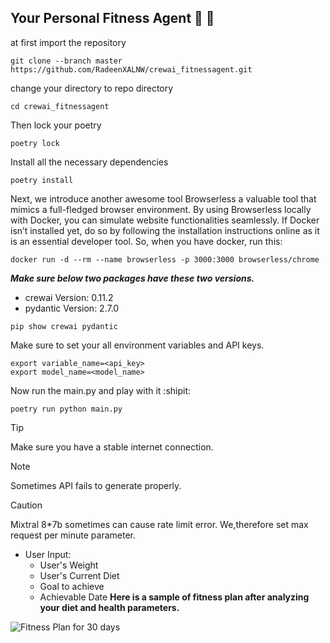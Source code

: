 ## Your Personal Fitness Agent :muscle: :leg:
at first import the repository
```
git clone --branch master https://github.com/RadeenXALNW/crewai_fitnessagent.git
```
change your directory to repo directory
```
cd crewai_fitnessagent
```
Then lock your poetry
```
poetry lock
```
Install all the necessary dependencies
```
poetry install
```

Next, we introduce another awesome tool Browserless a valuable tool that mimics a full-fledged browser environment. By using Browserless locally with Docker, you can simulate website functionalities seamlessly. If Docker isn’t installed yet, do so by following the installation instructions online as it is an essential developer tool.
So, when you have docker, run this:

```
docker run -d --rm --name browserless -p 3000:3000 browserless/chrome
```

***Make sure below two packages have these two versions.***

 - crewai  Version: 0.11.2
 - pydantic Version: 2.7.0
```
pip show crewai pydantic
```
Make sure to set your all environment variables and API keys. 
```
export variable_name=<api_key>
export model_name=<model_name>
```
Now run the main.py and play with it :shipit:
```
poetry run python main.py
```
>[!TIP]
>Make sure you have a stable internet connection.

>[!NOTE]
>Sometimes API fails to generate properly.

>[!CAUTION]
>Mixtral 8*7b sometimes can cause rate limit error. We,therefore set max request per minute parameter.
+ User Input:
  + User's Weight
  + User's Current Diet
  + Goal to achieve
  + Achievable Date
**Here is a sample of fitness plan after analyzing your diet and health parameters.**

![Fitness Plan for 30 days](https://github.com/RadeenXALNW/crewai_fitnessagent/assets/66905164/5b6a49f9-8a7a-4a67-aa5f-69a17133a2bf)
